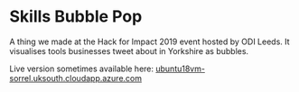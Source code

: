 # Skills Bubble Pop

A thing we made at the Hack for Impact 2019 event hosted by ODI Leeds. It visualises tools businesses tweet about in Yorkshire as bubbles.

Live version sometimes available here:
[ubuntu18vm-sorrel.uksouth.cloudapp.azure.com](ubuntu18vm-sorrel.uksouth.cloudapp.azure.com)
